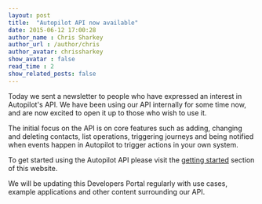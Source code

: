```yaml
---
layout: post
title:  "Autopilot API now available"
date: 2015-06-12 17:00:28
author_name : Chris Sharkey
author_url : /author/chris
author_avatar: chrissharkey
show_avatar : false
read_time : 2
show_related_posts: false
---
```


Today we sent a newsletter to people who have expressed an interest in Autopilot's API. We have been using our API internally for some time now, and are now excited to open it up to those who wish to use it.

The initial focus on the API is on core features such as adding, changing and deleting contacts, list operations, triggering journeys and being notified when events happen in Autopilot to trigger actions in your own system.

To get started using the Autopilot API please visit the [getting started](/getting-started) section of this website.

We will be updating this Developers Portal regularly with use cases, example applications and other content surrounding our API.
